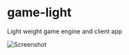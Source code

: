 # game-light

Light weight game engine and client app

![Screenshot](https://puu.sh/vckFZ/07b541b4a5.png)
